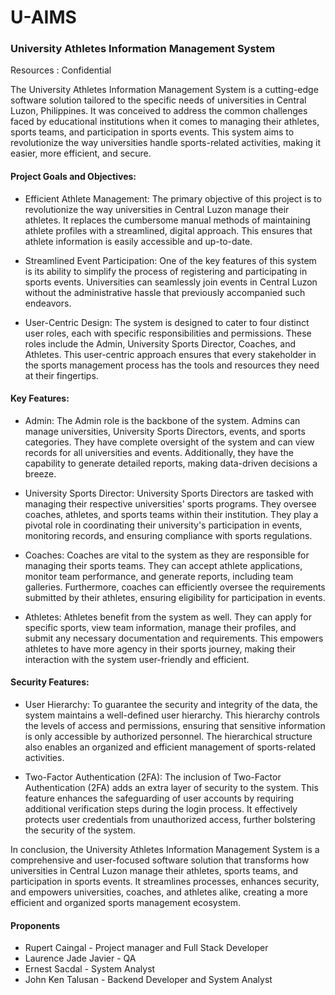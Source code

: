 # U-AIMS

### University Athletes Information Management System

Resources : Confidential

The University Athletes Information Management System is a cutting-edge software solution tailored to the specific needs of universities in Central Luzon, Philippines. It was conceived to address the common challenges faced by educational institutions when it comes to managing their athletes, sports teams, and participation in sports events. This system aims to revolutionize the way universities handle sports-related activities, making it easier, more efficient, and secure.

#### Project Goals and Objectives:

 - Efficient Athlete Management: The primary objective of this project is to revolutionize the way universities in Central Luzon manage their athletes. It replaces the cumbersome manual methods of maintaining athlete profiles with a streamlined, digital approach. This ensures that athlete information is easily accessible and up-to-date.

 - Streamlined Event Participation: One of the key features of this system is its ability to simplify the process of registering and participating in sports events. Universities can seamlessly join events in Central Luzon without the administrative hassle that previously accompanied such endeavors.

 - User-Centric Design: The system is designed to cater to four distinct user roles, each with specific responsibilities and permissions. These roles include the Admin, University Sports Director, Coaches, and Athletes. This user-centric approach ensures that every stakeholder in the sports management process has the tools and resources they need at their fingertips.

#### Key Features:

 - Admin: The Admin role is the backbone of the system. Admins can manage universities, University Sports Directors, events, and sports categories. They have complete oversight of the system and can view records for all universities and events. Additionally, they have the capability to generate detailed reports, making data-driven decisions a breeze.

 - University Sports Director: University Sports Directors are tasked with managing their respective universities' sports programs. They oversee coaches, athletes, and sports teams within their institution. They play a pivotal role in coordinating their university's participation in events, monitoring records, and ensuring compliance with sports regulations.

- Coaches: Coaches are vital to the system as they are responsible for managing their sports teams. They can accept athlete applications, monitor team performance, and generate reports, including team galleries. Furthermore, coaches can efficiently oversee the requirements submitted by their athletes, ensuring eligibility for participation in events.

 - Athletes: Athletes benefit from the system as well. They can apply for specific sports, view team information, manage their profiles, and submit any necessary documentation and requirements. This empowers athletes to have more agency in their sports journey, making their interaction with the system user-friendly and efficient.

#### Security Features:

 - User Hierarchy: To guarantee the security and integrity of the data, the system maintains a well-defined user hierarchy. This hierarchy controls the levels of access and permissions, ensuring that sensitive information is only accessible by authorized personnel. The hierarchical structure also enables an organized and efficient management of sports-related activities.

 - Two-Factor Authentication (2FA): The inclusion of Two-Factor Authentication (2FA) adds an extra layer of security to the system. This feature enhances the safeguarding of user accounts by requiring additional verification steps during the login process. It effectively protects user credentials from unauthorized access, further bolstering the security of the system.

In conclusion, the University Athletes Information Management System is a comprehensive and user-focused software solution that transforms how universities in Central Luzon manage their athletes, sports teams, and participation in sports events. It streamlines processes, enhances security, and empowers universities, coaches, and athletes alike, creating a more efficient and organized sports management ecosystem.



#### Proponents 

- Rupert Caingal - Project manager and Full Stack Developer
- Laurence Jade Javier -  QA 
- Ernest Sacdal - System Analyst
- John Ken Talusan - Backend Developer and System Analyst


